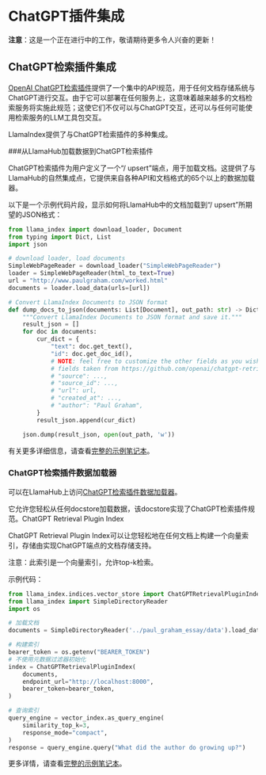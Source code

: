 # ChatGPT插件集成

**注意**：这是一个正在进行中的工作，敬请期待更多令人兴奋的更新！

## ChatGPT检索插件集成

[OpenAI ChatGPT检索插件](https://github.com/openai/chatgpt-retrieval-plugin)提供了一个集中的API规范，用于任何文档存储系统与ChatGPT进行交互。由于它可以部署在任何服务上，这意味着越来越多的文档检索服务将实施此规范；这使它们不仅可以与ChatGPT交互，还可以与任何可能使用检索服务的LLM工具包交互。

LlamaIndex提供了与ChatGPT检索插件的多种集成。

###从LlamaHub加载数据到ChatGPT检索插件

ChatGPT检索插件为用户定义了一个“/ upsert”端点，用于加载文档。这提供了与LlamaHub的自然集成点，它提供来自各种API和文档格式的65个以上的数据加载器。

以下是一个示例代码片段，显示如何将LlamaHub中的文档加载到“/ upsert”所期望的JSON格式：

```python
from llama_index import download_loader, Document
from typing import Dict, List
import json

# download loader, load documents
SimpleWebPageReader = download_loader("SimpleWebPageReader")
loader = SimpleWebPageReader(html_to_text=True)
url = "http://www.paulgraham.com/worked.html"
documents = loader.load_data(urls=[url])

# Convert LlamaIndex Documents to JSON format
def dump_docs_to_json(documents: List[Document], out_path: str) -> Dict:
    """Convert LlamaIndex Documents to JSON format and save it."""
    result_json = []
    for doc in documents:
        cur_dict = {
            "text": doc.get_text(),
            "id": doc.get_doc_id(),
            # NOTE: feel free to customize the other fields as you wish
            # fields taken from https://github.com/openai/chatgpt-retrieval-plugin/tree/main/scripts/process_json#usage
            # "source": ...,
            # "source_id": ...,
            # "url": url,
            # "created_at": ...,
            # "author": "Paul Graham",
        }
        result_json.append(cur_dict)

    json.dump(result_json, open(out_path, 'w'))

```

有关更多详细信息，请查看[完整的示例笔记本](https://github.com/jerryjliu/llama_index/blob/main/examples/chatgpt_plugin/ChatGPT_Retrieval_Plugin_Upload.ipynb)。

### ChatGPT检索插件数据加载器

可以在LlamaHub上访问[ChatGPT检索插件数据加载器](https://llamahub.ai/l/chatgpt_plugin)。

它允许您轻松从任何docstore加载数据，该docstore实现了ChatGPT检索插件规范。ChatGPT Retrieval Plugin Index

ChatGPT Retrieval Plugin Index可以让您轻松地在任何文档上构建一个向量索引，存储由实现ChatGPT端点的文档存储支持。

注意：此索引是一个向量索引，允许top-k检索。

示例代码：

```python
from llama_index.indices.vector_store import ChatGPTRetrievalPluginIndex
from llama_index import SimpleDirectoryReader
import os

# 加载文档
documents = SimpleDirectoryReader('../paul_graham_essay/data').load_data()

# 构建索引
bearer_token = os.getenv("BEARER_TOKEN")
# 不使用元数据过滤器初始化
index = ChatGPTRetrievalPluginIndex(
    documents,
    endpoint_url="http://localhost:8000",
    bearer_token=bearer_token,
)

# 查询索引
query_engine = vector_index.as_query_engine(
    similarity_top_k=3,
    response_mode="compact",
)
response = query_engine.query("What did the author do growing up?")

```

更多详情，请查看[完整的示例笔记本](https://github.com/jerryjliu/llama_index/blob/main/examples/chatgpt_plugin/ChatGPTRetrievalPluginIndexDemo.ipynb)。
